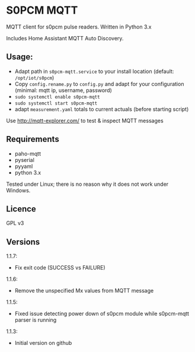 # S0PCM MQTT
MQTT client for s0pcm pulse readers. Written in Python 3.x

Includes Home Assistant MQTT Auto Discovery.
## Usage:
* Adapt path in `s0pcm-mqtt.service` to your install location (default: `/opt/iot/s0pcm`)
* Copy `config.rename.py` to `config.py` and adapt for your configuration (minimal: mqtt ip, username, password)
* `sudo systemctl enable s0pcm-mqtt`
* `sudo systemctl start s0pcm-mqtt`
* adapt `measurement.yaml` totals to current actuals (before starting script)

Use
http://mqtt-explorer.com/
to test & inspect MQTT messages

## Requirements
* paho-mqtt
* pyserial
* pyyaml
* python 3.x

Tested under Linux; there is no reason why it does not work under Windows.

## Licence
GPL v3

## Versions
1.1.7:
* Fix exit code (SUCCESS vs FAILURE)

1.1.6:
* Remove the unspecified Mx values from MQTT message

1.1.5:
* Fixed issue detecting power down of s0pcm module while s0pcm-mqtt parser is running

1.1.3:
* Initial version on github